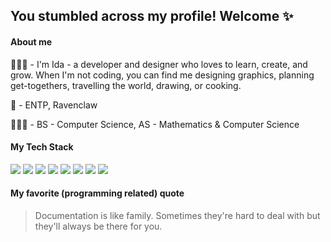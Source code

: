##  You stumbled across my profile! Welcome ✨

#### About me 
👩🏻‍💻 - I'm Ida - a developer and designer who loves to learn, create, and grow. When I'm not coding, you can find me designing graphics, planning get-togethers, travelling the world, drawing, or cooking.

🌸 - ENTP, Ravenclaw

👩🏻‍🎓 - BS - Computer Science, AS - Mathematics & Computer Science

#### My Tech Stack

![](
https://github.com/iyhui/IconStorage/blob/master/iconfinder_5352_-_HTML5_1313567.png)
![](
https://img.icons8.com/color/24/000000/css3.png)
![](
https://img.icons8.com/windows/24/000000/node-js.png)
![](
https://github.com/iyhui/IconStorage/blob/master/iconfinder_React.js_logo_1174949.png) 
![](
https://img.icons8.com/color/24/000000/nodejs.png)
![](
https://img.icons8.com/color/24/000000/angularjs.png)
![](
https://img.icons8.com/fluent/24/000000/swift.png)
![](
https://img.icons8.com/color/24/000000/c-programming.png)

#### My favorite (programming related) quote 
> Documentation is like family. Sometimes they're hard to deal with but they'll always be there for you.





